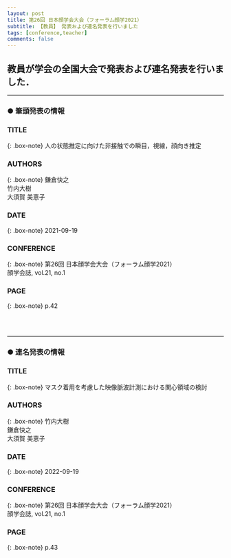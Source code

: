 ```yaml
---
layout: post
title: 第26回 日本顔学会大会（フォーラム顔学2021）
subtitle: 【教員】 発表および連名発表を行いました
tags: [conference,teacher]
comments: false
---
```

## 教員が学会の全国大会で発表および連名発表を行いました．

<hr>

### ● 筆頭発表の情報

### TITLE

{: .box-note}
人の状態推定に向けた非接触での瞬目，視線，顔向き推定

### AUTHORS

{: .box-note}
鎌倉快之<br>
竹内大樹<br>
大須賀 美恵子

### DATE

{: .box-note}
2021-09-19


### CONFERENCE

{: .box-note}
第26回 日本顔学会大会（フォーラム顔学2021）<br>
顔学会誌, vol.21, no.1

### PAGE

{: .box-note}
p.42

<br><br>
<hr>

### ● 連名発表の情報

### TITLE

{: .box-note}
マスク着用を考慮した映像脈波計測における関心領域の検討

### AUTHORS

{: .box-note}
竹内大樹<br>
鎌倉快之<br>
大須賀 美恵子

### DATE

{: .box-note}
2022-09-19


### CONFERENCE

{: .box-note}
第26回 日本顔学会大会（フォーラム顔学2021）<br>
顔学会誌, vol.21, no.1

### PAGE

{: .box-note}
p.43
